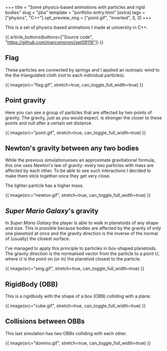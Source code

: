 +++
title = "Some physics-based animations with particles and rigid bodies"
slug = "pba"
template = "portfolio-entry.html"
[extra]
tags = ["physics", "C++"]
opt_preview_img = ["point.gif", "inverted", 3, 3]
+++

This is a set of physics-based animations I made at university in C++.

{{ article_buttons(buttons=["Source code", "https://github.com/marcomoroni/set09119"]) }}

## Flag

These particles are connected by springs and I applied an isotropic wind to the the triangulated cloth (not to each individual particles).

{{ image(src="flag.gif", stretch=true, can_toggle_full_width=true) }}

## Point gravity

Here you can see a group of particles that are affected by two points of gravity. The gravity, just as you would expect, is stronger the closer to these points and null after a certain set distance.

{{ image(src="point.gif", stretch=true, can_toggle_full_width=true) }}

## Newton's gravity between any two bodies

While the previous simulationunses an approximate gravitational formula, this one uses Newton's law of gravity: every two particles with mass are affected by each other. To be able to see such interactions I decided to make them stick together once they get very close.

The lighter particle has a higher mass.

{{ image(src="newton.gif", stretch=true, can_toggle_full_width=true) }}

## *Super Mario Galaxy*'s gravity

In *Super Mario Galaxy* the player is able to walk in planetoids of any shape and size. This is possible because bodies are affected by the gravity of only one planetoid at once and the gravity direction is the inverse of the normal of (usually) the closest surface.

I've managed to apply this principle to particles in box-shaped planetoids. The gravity direction is the normalised vector from the particle to a point *U*, where *U* is the point on (or in) the planetoid closest to the particle.

{{ image(src="smg.gif", stretch=true, can_toggle_full_width=true) }}

## RigidBody (OBB)

This is a rigidbody with the shape of a box (OBB) colliding with a plane.

{{ image(src="cube.gif", stretch=true, can_toggle_full_width=true) }}

## Collisions between OBBs

This last simulation has two OBBs colliding with each other.

{{ image(src="domino.gif", stretch=true, can_toggle_full_width=true) }}
